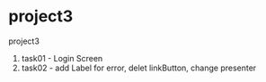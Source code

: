 # project3
project3
1. task01 - Login Screen 
2. task02 - add Label for error, delet linkButton, change presenter
